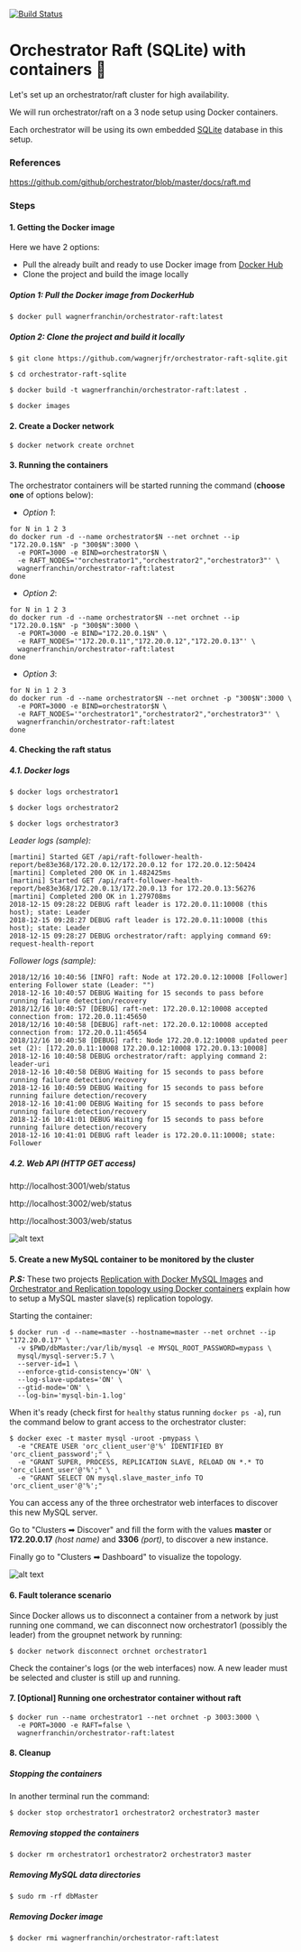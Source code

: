 [![Build Status](https://travis-ci.org/wagnerjfr/orchestrator-raft-sqlite.svg?branch=master)](https://travis-ci.org/wagnerjfr/orchestrator-raft-sqlite)

# Orchestrator Raft (SQLite) with containers :robot:

Let's set up an orchestrator/raft cluster for high availability.

We will run orchestrator/raft on a 3 node setup using Docker containers.

Each orchestrator will be using its own embedded [SQLite](https://www.sqlite.org/index.html) database in this setup.

### References
https://github.com/github/orchestrator/blob/master/docs/raft.md

### Steps
#### 1. Getting the Docker image

Here we have 2 options:
* Pull the already built and ready to use Docker image from [Docker Hub](https://hub.docker.com/r/wagnerfranchin/orchestrator-raft)
* Clone the project and build the image locally

##### Option 1: Pull the Docker image from DockerHub
```
$ docker pull wagnerfranchin/orchestrator-raft:latest
```

##### Option 2: Clone the project and build it locally
```
$ git clone https://github.com/wagnerjfr/orchestrator-raft-sqlite.git

$ cd orchestrator-raft-sqlite

$ docker build -t wagnerfranchin/orchestrator-raft:latest .

$ docker images
```

#### 2. Create a Docker network
```
$ docker network create orchnet
```

#### 3. Running the containers
The orchestrator containers will be started running the command (**choose one** of options below):

- *Option 1*:
```
for N in 1 2 3
do docker run -d --name orchestrator$N --net orchnet --ip "172.20.0.1$N" -p "300$N":3000 \
  -e PORT=3000 -e BIND=orchestrator$N \
  -e RAFT_NODES='"orchestrator1","orchestrator2","orchestrator3"' \
  wagnerfranchin/orchestrator-raft:latest
done
```
- *Option 2*:
```
for N in 1 2 3
do docker run -d --name orchestrator$N --net orchnet --ip "172.20.0.1$N" -p "300$N":3000 \
  -e PORT=3000 -e BIND="172.20.0.1$N" \
  -e RAFT_NODES='"172.20.0.11","172.20.0.12","172.20.0.13"' \
  wagnerfranchin/orchestrator-raft:latest
done
```
- *Option 3*:
```
for N in 1 2 3
do docker run -d --name orchestrator$N --net orchnet -p "300$N":3000 \
  -e PORT=3000 -e BIND=orchestrator$N \
  -e RAFT_NODES='"orchestrator1","orchestrator2","orchestrator3"' \
  wagnerfranchin/orchestrator-raft:latest
done
```

#### 4. Checking the raft status

##### 4.1. Docker logs
```
$ docker logs orchestrator1
```
```
$ docker logs orchestrator2
```
```
$ docker logs orchestrator3
```

*Leader logs (sample):*
```console
[martini] Started GET /api/raft-follower-health-report/be83e368/172.20.0.12/172.20.0.12 for 172.20.0.12:50424
[martini] Completed 200 OK in 1.482425ms
[martini] Started GET /api/raft-follower-health-report/be83e368/172.20.0.13/172.20.0.13 for 172.20.0.13:56276
[martini] Completed 200 OK in 1.279708ms
2018-12-15 09:28:22 DEBUG raft leader is 172.20.0.11:10008 (this host); state: Leader
2018-12-15 09:28:27 DEBUG raft leader is 172.20.0.11:10008 (this host); state: Leader
2018-12-15 09:28:27 DEBUG orchestrator/raft: applying command 69: request-health-report
```

*Follower logs (sample):*
```console
2018/12/16 10:40:56 [INFO] raft: Node at 172.20.0.12:10008 [Follower] entering Follower state (Leader: "")
2018-12-16 10:40:57 DEBUG Waiting for 15 seconds to pass before running failure detection/recovery
2018/12/16 10:40:57 [DEBUG] raft-net: 172.20.0.12:10008 accepted connection from: 172.20.0.11:45650
2018/12/16 10:40:58 [DEBUG] raft-net: 172.20.0.12:10008 accepted connection from: 172.20.0.11:45654
2018/12/16 10:40:58 [DEBUG] raft: Node 172.20.0.12:10008 updated peer set (2): [172.20.0.11:10008 172.20.0.12:10008 172.20.0.13:10008]
2018-12-16 10:40:58 DEBUG orchestrator/raft: applying command 2: leader-uri
2018-12-16 10:40:58 DEBUG Waiting for 15 seconds to pass before running failure detection/recovery
2018-12-16 10:40:59 DEBUG Waiting for 15 seconds to pass before running failure detection/recovery
2018-12-16 10:41:00 DEBUG Waiting for 15 seconds to pass before running failure detection/recovery
2018-12-16 10:41:01 DEBUG Waiting for 15 seconds to pass before running failure detection/recovery
2018-12-16 10:41:01 DEBUG raft leader is 172.20.0.11:10008; state: Follower
```

##### 4.2. Web API (HTTP GET access)

http://localhost:3001/web/status

http://localhost:3002/web/status

http://localhost:3003/web/status

![alt text](https://github.com/wagnerjfr/orchestrator-raft-sqlite/blob/master/figures/figure1.png)

#### 5. Create a new MySQL container to be monitored by the cluster

***P.S:*** These two projects [Replication with Docker MySQL Images](https://github.com/wagnerjfr/mysql-master-slaves-replication-docker) and [Orchestrator and Replication topology using Docker containers](https://github.com/wagnerjfr/orchestrator-mysql-replication-docker) explain how to setup a MySQL master slave(s) replication topology.

Starting the container:
```
$ docker run -d --name=master --hostname=master --net orchnet --ip "172.20.0.17" \
  -v $PWD/dbMaster:/var/lib/mysql -e MYSQL_ROOT_PASSWORD=mypass \
  mysql/mysql-server:5.7 \
  --server-id=1 \
  --enforce-gtid-consistency='ON' \
  --log-slave-updates='ON' \
  --gtid-mode='ON' \
  --log-bin='mysql-bin-1.log'
```
When it's ready (check first for `healthy` status running `docker ps -a`), run the command below to grant access to the orchestrator cluster:
```
$ docker exec -t master mysql -uroot -pmypass \
  -e "CREATE USER 'orc_client_user'@'%' IDENTIFIED BY 'orc_client_password';" \
  -e "GRANT SUPER, PROCESS, REPLICATION SLAVE, RELOAD ON *.* TO 'orc_client_user'@'%';" \
  -e "GRANT SELECT ON mysql.slave_master_info TO 'orc_client_user'@'%';"
```
You can access any of the three orchestrator web interfaces to discover this new MySQL server.

Go to "Clusters ➡ Discover" and fill the form with the values **master** or **172.20.0.17** *(host name)* and **3306** *(port)*, to discover a new instance.

Finally go to "Clusters ➡ Dashboard" to visualize the topology.

![alt text](https://github.com/wagnerjfr/orchestrator-raft-sqlite/blob/master/figures/figure2.png)

#### 6. Fault tolerance scenario

Since Docker allows us to disconnect a container from a network by just running one command, we can disconnect now orchestrator1 (possibly the leader) from the groupnet network by running:
```
$ docker network disconnect orchnet orchestrator1
```
Check the container's logs (or the web interfaces) now. A new leader must be selected and cluster is still up and running.

#### 7. [Optional] Running one orchestrator container without raft
```
$ docker run --name orchestrator1 --net orchnet -p 3003:3000 \
  -e PORT=3000 -e RAFT=false \
  wagnerfranchin/orchestrator-raft:latest
```
#### 8. Cleanup

##### Stopping the containers
In another terminal run the command:
```
$ docker stop orchestrator1 orchestrator2 orchestrator3 master
```

##### Removing stopped the containers
```
$ docker rm orchestrator1 orchestrator2 orchestrator3 master
```

##### Removing MySQL data directories
```
$ sudo rm -rf dbMaster
```

##### Removing Docker image
```
$ docker rmi wagnerfranchin/orchestrator-raft:latest
```
